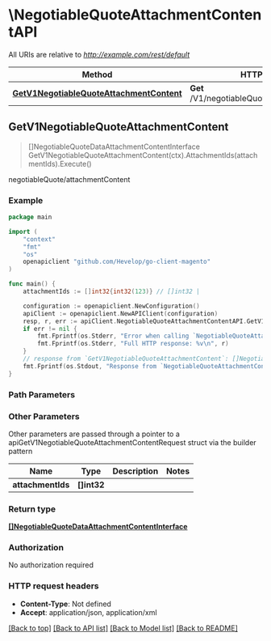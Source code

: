 # \NegotiableQuoteAttachmentContentAPI

All URIs are relative to *http://example.com/rest/default*

Method | HTTP request | Description
------------- | ------------- | -------------
[**GetV1NegotiableQuoteAttachmentContent**](NegotiableQuoteAttachmentContentAPI.md#GetV1NegotiableQuoteAttachmentContent) | **Get** /V1/negotiableQuote/attachmentContent | negotiableQuote/attachmentContent



## GetV1NegotiableQuoteAttachmentContent

> []NegotiableQuoteDataAttachmentContentInterface GetV1NegotiableQuoteAttachmentContent(ctx).AttachmentIds(attachmentIds).Execute()

negotiableQuote/attachmentContent



### Example

```go
package main

import (
	"context"
	"fmt"
	"os"
	openapiclient "github.com/Hevelop/go-client-magento"
)

func main() {
	attachmentIds := []int32{int32(123)} // []int32 | 

	configuration := openapiclient.NewConfiguration()
	apiClient := openapiclient.NewAPIClient(configuration)
	resp, r, err := apiClient.NegotiableQuoteAttachmentContentAPI.GetV1NegotiableQuoteAttachmentContent(context.Background()).AttachmentIds(attachmentIds).Execute()
	if err != nil {
		fmt.Fprintf(os.Stderr, "Error when calling `NegotiableQuoteAttachmentContentAPI.GetV1NegotiableQuoteAttachmentContent``: %v\n", err)
		fmt.Fprintf(os.Stderr, "Full HTTP response: %v\n", r)
	}
	// response from `GetV1NegotiableQuoteAttachmentContent`: []NegotiableQuoteDataAttachmentContentInterface
	fmt.Fprintf(os.Stdout, "Response from `NegotiableQuoteAttachmentContentAPI.GetV1NegotiableQuoteAttachmentContent`: %v\n", resp)
}
```

### Path Parameters



### Other Parameters

Other parameters are passed through a pointer to a apiGetV1NegotiableQuoteAttachmentContentRequest struct via the builder pattern


Name | Type | Description  | Notes
------------- | ------------- | ------------- | -------------
 **attachmentIds** | **[]int32** |  | 

### Return type

[**[]NegotiableQuoteDataAttachmentContentInterface**](NegotiableQuoteDataAttachmentContentInterface.md)

### Authorization

No authorization required

### HTTP request headers

- **Content-Type**: Not defined
- **Accept**: application/json, application/xml

[[Back to top]](#) [[Back to API list]](../README.md#documentation-for-api-endpoints)
[[Back to Model list]](../README.md#documentation-for-models)
[[Back to README]](../README.md)

